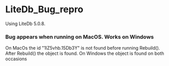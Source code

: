# LiteDb_Bug_repro
Using LiteDb 5.0.8. 

### Bug appears when running on MacOS. Works on Windows

On MacOs the id "1lZ5vhb.15Db3Y" is not found before running Rebuild(). After Rebuild() the object is found.
On Windows the object is found on both occasions


